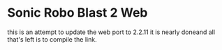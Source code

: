 # Sonic Robo Blast 2 Web
this is an attempt to update the web port to 2.2.11 it is nearly doneand all that's left is to compile the link.
